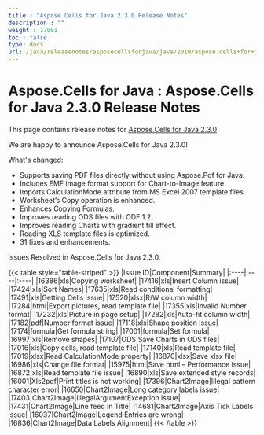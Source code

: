 ```yaml
---
title : "Aspose.Cells for Java 2.3.0 Release Notes" 
description : "" 
weight : 17001 
toc : false
type: docs
url: /java/releasenotes/asposecellsforjava/java/2010/aspose.cells+for+java+2.3.0+release+notes/
---
```


# Aspose.Cells for Java : Aspose.Cells for Java 2.3.0 Release Notes


This page contains release notes for [Aspose.Cells for Java 2.3.0](http://www.aspose.com/downloads/cells/java/new-releases/aspose.cells-for-java-2.3.0/)

We are happy to announce Aspose.Cells for Java 2.3.0!

What's changed:

*   Supports saving PDF files directly without using Aspose.Pdf for Java.
*   Includes EMF image format support for Chart-to-Image feature.
*   Imports CalculationMode attribute from MS Excel 2007 template files.
*   Worksheet’s Copy operation is enhanced.
*   Enhances Copying Formulas.
*   Improves reading ODS files with ODF 1.2.
*   Improves reading Charts with gradient fill effect.
*   Reading XLS template files is optimized.
*   31 fixes and enhancements.

Issues Resolved in Aspose.Cells for Java 2.3.0.

{{< table style="table-striped" >}}
|Issue ID|Component|Summary|
|:----|:----|:----|
|16386|xls|Copying worksheet|
|17416|xls|Insert Column issue|
|17424|xls|Sort Names|
|17635|xls|Read conditional formatting|
|17491|xls|Getting Cells issue|
|17520|xlsx|R/W column width|
|17284|html|Export pictures, read template file|
|17355|xls|Invalid Number format|
|17232|xls|Picture in page setup|
|17282|xls|Auto-fit column width|
|17182|pdf|Number format issue|
|17118|xls|Shape position issue|
|17174|formula|Get formula string|
|17001|formula|Set formula|
|16997|xls|Remove shapes|
|17107|ODS|Save Charts in ODS files|
|17016|xls|Copy cells, read template file|
|17140|xls|Read template file|
|17019|xlsx|Read CalculationMode property|
|16870|xlsx|Save xlsx file|
|16986|xls|Change file format|
|15975|html|Save html – Performance issue|
|16872|xls|Read template file issue|
|16890|xls|Save extended style records|
|16001|Xls2pdf|Print titles is not working|
|17396|Chart2Image|Illegal pattern character error|
|16650|Chart2Image|Long category labels issue|
|17403|Chart2Image|IllegalArgumentException issue|
|17431|Chart2Image|Line feed in Title|
|14681|Chart2Image|Axis Tick Labels issue|
|16037|Chart2Image|Legend Entries are wrong|
|16836|Chart2Image|Data Labels Alignment|
{{< /table >}}

